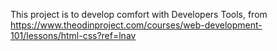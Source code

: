 This project is to develop comfort with Developers Tools, from https://www.theodinproject.com/courses/web-development-101/lessons/html-css?ref=lnav